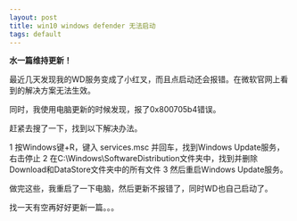 ```yaml
---
layout: post
title: win10 windows defender 无法启动
tags: default
---
```


**水一篇维持更新！**

最近几天发现我的WD服务变成了小红叉，而且点启动还会报错。在微软官网上看到的解决方案无法生效。

同时，我使用电脑更新的时候发现，报了0x800705b4错误。

赶紧去搜了一下，找到以下解决办法。

1 按Windows键+R，键入 services.msc 并回车，找到Windows Update服务，右击停止
2 在C:\Windows\SoftwareDistribution文件夹中，找到并删除Download和DataStore文件夹中的所有文件
3 然后重启Windows Update服务。

做完这些，我重启了一下电脑，然后更新不报错了，同时WD也自己启动了。




找一天有空再好好更新一篇。。。


[-_-]:老井也不